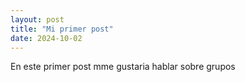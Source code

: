 ```yaml
---
layout: post
title: "Mi primer post"
date: 2024-10-02
---
```


En este primer post mme gustaria hablar sobre grupos
